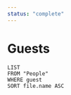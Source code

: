 ```yaml
---
status: "complete"
---
```

# Guests

```dataview
LIST
FROM "People"
WHERE guest
SORT file.name ASC
```
